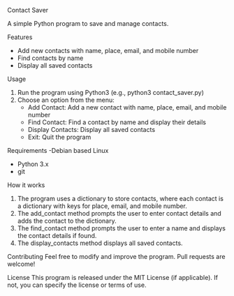 Contact Saver

A simple Python program to save and manage contacts.

Features
- Add new contacts with name, place, email, and mobile number
- Find contacts by name
- Display all saved contacts

Usage
1. Run the program using Python3 (e.g., python3 contact_saver.py)
2. Choose an option from the menu:
    - Add Contact: Add a new contact with name, place, email, and mobile number
    - Find Contact: Find a contact by name and display their details
    - Display Contacts: Display all saved contacts
    - Exit: Quit the program

Requirements
-Debian based Linux
- Python 3.x
- git

How it works
1. The program uses a dictionary to store contacts, where each contact is a dictionary with keys for place, email, and mobile number.
2. The add_contact method prompts the user to enter contact details and adds the contact to the dictionary.
3. The find_contact method prompts the user to enter a name and displays the contact details if found.
4. The display_contacts method displays all saved contacts.

Contributing
Feel free to modify and improve the program. Pull requests are welcome!

License
This program is released under the MIT License (if applicable). If not, you can specify the license or terms of use.
